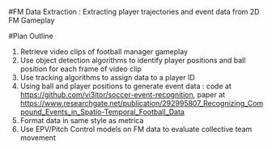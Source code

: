 #FM Data Extraction : Extracting player trajectories and event data from 2D FM Gameplay


#Plan Outline  

1. Retrieve video clips of football manager gameplay
2. Use object detection algorithms to identify player positions and ball position for each frame of video clip
3. Use tracking algorithms to assign data to a player ID
4. Using ball and player positions to generate event data : code at https://github.com/vi3itor/soccer-event-recognition, paper at https://www.researchgate.net/publication/292995807_Recognizing_Compound_Events_in_Spatio-Temporal_Football_Data
5. Format data in same style as metrica
6. Use EPV/Pitch Control models on FM data to evaluate collective team movement




